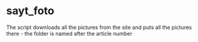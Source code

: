 # sayt_foto
The script downloads all the pictures from the site and puts all the pictures there - the folder is named after the article number
